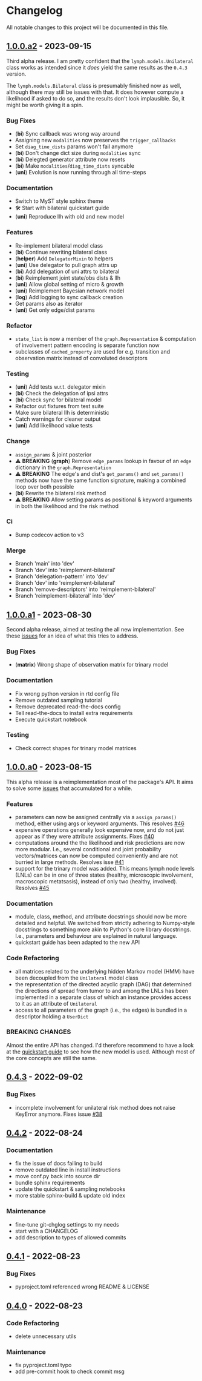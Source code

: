 # Changelog

All notable changes to this project will be documented in this file.


<a name="1.0.0.a2"></a>
## [1.0.0.a2] - 2023-09-15

Third alpha release. I am pretty confident that the `lymph.models.Unilateral` class works as intended since it _does_  yield the same results as the `0.4.3` version.

The `lymph.models.Bilateral` class is presumably finished now as well, although there may still be issues with that. It does however compute a likelihood if asked to do so, and the results don't look implausible. So, it might be worth giving it a spin.

### Bug Fixes

- (**bi**) Sync callback was wrong way around
- Assigning new `modalities` now preserves the `trigger_callbacks`
- Set `diag_time_dists` params won't fail anymore
- (**bi**) Don't change dict size during `modalities` sync
- (**bi**) Delegted generator attribute now resets
- (**bi**) Make `modalities`/`diag_time_dists` syncable
- (**uni**) Evolution is now running through all time-steps

### Documentation

- Switch to MyST style sphinx theme
- 🛠️ Start with bilateral quickstart guide
- (**uni**) Reproduce llh with old and new model

### Features

- Re-implement bilateral model class
- (**bi**) Continue rewriting bilateral class
- (**helper**) Add `DelegatorMixin` to helpers
- (**uni**) Use delegator to pull graph attrs up
- (**bi**) Add delegation of uni attrs to bilateral
- (**bi**) Reimplement joint state/obs dists & llh
- (**uni**) Allow global setting of micro & growth
- (**uni**) Reimplement Bayesian network model
- (**log**) Add logging to sync callback creation
- Get params also as iterator
- (**uni**) Get only edge/dist params

### Refactor

- `state_list` is now a member of the `graph.Representation` & computation of involvement pattern encoding is separate function now
- subclasses of `cached_property` are used for e.g. transition and observation matrix instead of convoluted descriptors

### Testing

- (**uni**) Add tests w.r.t. delegator mixin
- (**bi**) Check the delegation of ipsi attrs
- (**bi**) Check sync for bilateral model
- Refactor out fixtures from test suite
- Make sure bilateral llh is deterministic
- Catch warnings for cleaner output
- (**uni**) Add likelihood value tests

### Change

- `assign_params` & joint posterior
- ⚠ **BREAKING** (**graph**) Remove `edge_params` lookup in favour of an `edge` dictionary in the `graph.Representation`
- ⚠ **BREAKING** The edge's and dist's `get_params()` and `set_params()` methods now have the same function signature, making a combined loop over both possible
- (**bi**) Rewrite the bilateral risk method
- ⚠ **BREAKING** Allow setting params as positional & keyword arguments in both the likelihood and the risk method

### Ci

- Bump codecov action to v3

### Merge

- Branch 'main' into 'dev'
- Branch 'dev' into 'reimplement-bilateral'
- Branch 'delegation-pattern' into 'dev'
- Branch 'dev' into 'reimplement-bilateral'
- Branch 'remove-descriptors' into 'reimplement-bilateral'
- Branch 'reimplement-bilateral' into 'dev'


<a name="1.0.0.a1"></a>
## [1.0.0.a1] - 2023-08-30

Second alpha release, aimed at testing the all new implementation. See these [issues](https://github.com/rmnldwg/lymph/milestone/1) for an idea of what this tries to address.

### Bug Fixes
- (**matrix**) Wrong shape of observation matrix for trinary model

### Documentation
- Fix wrong python version in rtd config file
- Remove outdated sampling tutorial
- Remove deprecated read-the-docs config
- Tell read-the-docs to install extra requirements
- Execute quickstart notebook

### Testing
- Check correct shapes for trinary model matrices


<a name="1.0.0.a0"></a>
## [1.0.0.a0] - 2023-08-15

This alpha release is a reimplementation most of the package's API. It aims to solve some [issues](https://github.com/rmnldwg/lymph/milestone/1) that accumulated for a while.

### Features
- parameters can now be assigned centrally via a `assign_params()` method, either using args or keyword arguments. This resolves [#46]
- expensive operations generally look expensive now, and do not just appear as if they were attribute assignments. Fixes [#40]
- computations around the the likelihood and risk predictions are now more modular. I.e., several conditional and joint probability vectors/matrices can now be computed conveniently and are not burried in large methods. Resolves isse [#41]
- support for the trinary model was added. This means lymph node levels (LNLs) can be in one of three states (healthy, microscopic involvement, macroscopic metatsasis), instead of only two (healthy, involved). Resolves [#45]

### Documentation
- module, class, method, and attribute docstrings should now be more detailed and helpful. We switched from strictly adhering to Numpy-style docstrings to something more akin to Python's core library docstrings. I.e., parameters and behaviour are explained in natural language.
- quickstart guide has been adapted to the new API

### Code Refactoring
- all matrices related to the underlying hidden Markov model (HMM) have been decoupled from the `Unilateral` model class
- the representation of the directed acyclic graph (DAG) that determined the directions of spread from tumor to and among the LNLs has been implemented in a separate class of which an instance provides access to it as an attribute of `Unilateral`
- access to all parameters of the graph (i.e., the edges) is bundled in a descriptor holding a `UserDict`

### BREAKING CHANGES
Almost the entire API has changed. I'd therefore recommend to have a look at the [quickstart guide](https://lymph-model.readthedocs.io/en/1.0.0.a0/quickstart.html) to see how the new model is used. Although most of the core concepts are still the same.

<a name="0.4.3"></a>
## [0.4.3] - 2022-09-02

### Bug Fixes
- incomplete involvement for unilateral risk method does not raise KeyError anymore. Fixes issue [#38]

<a name="0.4.2"></a>
## [0.4.2] - 2022-08-24

### Documentation
- fix the issue of docs failing to build
- remove outdated line in install instructions
- move conf.py back into source dir
- bundle sphinx requirements
- update the quickstart & sampling notebooks
- more stable sphinx-build & update old index

### Maintenance
- fine-tune git-chglog settings to my needs
- start with a CHANGELOG
- add description to types of allowed commits


<a name="0.4.1"></a>
## [0.4.1] - 2022-08-23
### Bug Fixes
- pyproject.toml referenced wrong README & LICENSE


<a name="0.4.0"></a>
## [0.4.0] - 2022-08-23
### Code Refactoring
- delete unnecessary utils

### Maintenance
- fix pyproject.toml typo
- add pre-commit hook to check commit msg


[Unreleased]: https://github.com/rmnldwg/lymph/compare/1.0.0.a2...HEAD
[1.0.0.a2]: https://github.com/rmnldwg/lymph/compare/1.0.0.a1...1.0.0.a2
[1.0.0.a1]: https://github.com/rmnldwg/lymph/compare/1.0.0.a0...1.0.0.a1
[1.0.0.a0]: https://github.com/rmnldwg/lymph/compare/0.4.3...1.0.0.a0
[0.4.3]: https://github.com/rmnldwg/lymph/compare/0.4.2...0.4.3
[0.4.2]: https://github.com/rmnldwg/lymph/compare/0.4.1...0.4.2
[0.4.1]: https://github.com/rmnldwg/lymph/compare/0.4.0...0.4.1
[0.4.0]: https://github.com/rmnldwg/lymph/compare/0.3.10...0.4.0

[#46]: https://github.com/rmnldwg/lymph/issues/46
[#45]: https://github.com/rmnldwg/lymph/issues/45
[#41]: https://github.com/rmnldwg/lymph/issues/41
[#40]: https://github.com/rmnldwg/lymph/issues/40
[#38]: https://github.com/rmnldwg/lymph/issues/38
